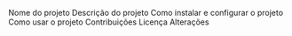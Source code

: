Nome do projeto
Descrição do projeto
Como instalar e configurar o projeto
Como usar o projeto
Contribuições
Licença
Alterações